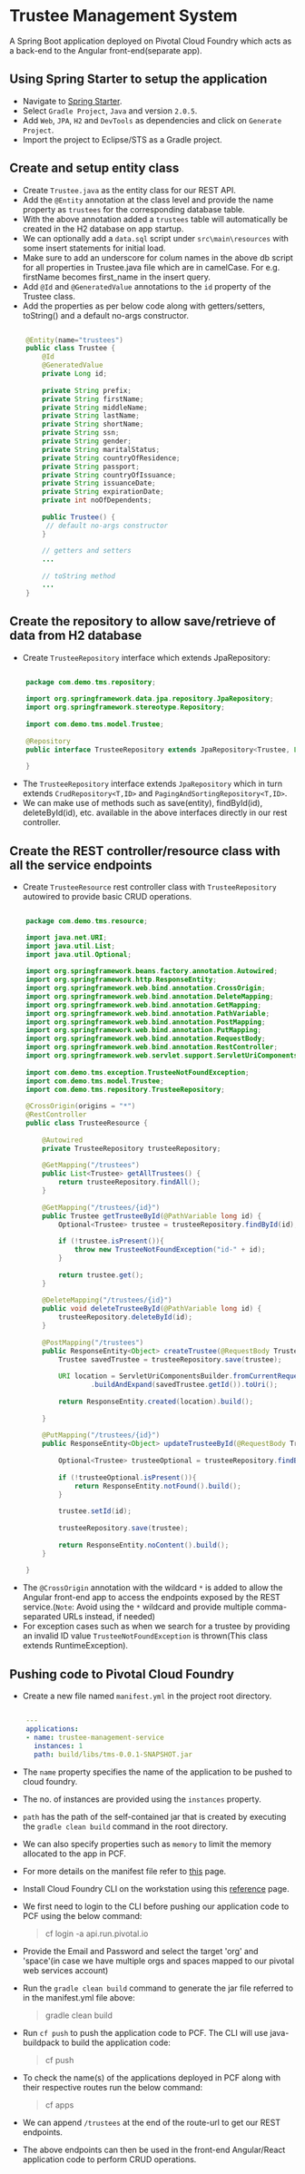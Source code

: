# Trustee Management System

A Spring Boot application deployed on Pivotal Cloud Foundry which acts as a back-end to the Angular front-end(separate app).

## Using Spring Starter to setup the application

- Navigate to [Spring Starter](https://start.spring.io/).
- Select `Gradle Project`, `Java` and version `2.0.5`.
- Add `Web`, `JPA`, `H2` and `DevTools` as dependencies and click on `Generate Project`.
- Import the project to Eclipse/STS as a Gradle project.

## Create and setup entity class

- Create `Trustee.java` as the entity class for our REST API.
- Add the `@Entity` annotation at the class level and provide the name property as `trustees` for the corresponding database table.
- With the above annotation added a `trustees` table will automatically be created in the H2 database on app startup.
- We can optionally add a `data.sql` script under `src\main\resources` with some insert statements for initial load.
- Make sure to add an underscore for colum names in the above db script for all properties in Trustee.java file which are in camelCase. For e.g. firstName becomes first_name in the insert query.
- Add `@Id` and `@GeneratedValue` annotations to the `id` property of the Trustee class.
- Add the properties as per below code along with getters/setters, toString\(\) and a default no-args constructor.

```java

    @Entity(name="trustees")
    public class Trustee {
    	@Id
    	@GeneratedValue
    	private Long id;
    	
    	private String prefix;
    	private String firstName;
    	private String middleName;
    	private String lastName;
    	private String shortName;
    	private String ssn;
    	private String gender;
    	private String maritalStatus;
    	private String countryOfResidence;
    	private String passport;
    	private String countryOfIssuance;
    	private String issuanceDate;
    	private String expirationDate;
    	private int noOfDependents;
    	
    	public Trustee() {
    	 // default no-args constructor
    	}
    	
    	// getters and setters
    	...
    	
    	// toString method
    	...
    }

```

## Create the repository to allow save/retrieve of data from H2 database

- Create `TrusteeRepository` interface which extends JpaRepository:

```java

    package com.demo.tms.repository;
    
    import org.springframework.data.jpa.repository.JpaRepository;
    import org.springframework.stereotype.Repository;
    
    import com.demo.tms.model.Trustee;
    
    @Repository
    public interface TrusteeRepository extends JpaRepository<Trustee, Long>{
    
    }


```

- The `TrusteeRepository` interface extends `JpaRepository` which in turn extends `CrudRepository<T,ID>` and `PagingAndSortingRepository<T,ID>`.
- We can make use of methods such as save(entity), findById(id), deleteById(id), etc. available in the above interfaces directly in our rest controller.

## Create the REST controller/resource class with all the service endpoints

- Create `TrusteeResource` rest controller class with `TrusteeRepository` autowired to provide basic CRUD operations.

```java

    package com.demo.tms.resource;

    import java.net.URI;
    import java.util.List;
    import java.util.Optional;
    
    import org.springframework.beans.factory.annotation.Autowired;
    import org.springframework.http.ResponseEntity;
    import org.springframework.web.bind.annotation.CrossOrigin;
    import org.springframework.web.bind.annotation.DeleteMapping;
    import org.springframework.web.bind.annotation.GetMapping;
    import org.springframework.web.bind.annotation.PathVariable;
    import org.springframework.web.bind.annotation.PostMapping;
    import org.springframework.web.bind.annotation.PutMapping;
    import org.springframework.web.bind.annotation.RequestBody;
    import org.springframework.web.bind.annotation.RestController;
    import org.springframework.web.servlet.support.ServletUriComponentsBuilder;
    
    import com.demo.tms.exception.TrusteeNotFoundException;
    import com.demo.tms.model.Trustee;
    import com.demo.tms.repository.TrusteeRepository;
    
    @CrossOrigin(origins = "*")
    @RestController
    public class TrusteeResource {
    	
    	@Autowired
    	private TrusteeRepository trusteeRepository;
    	
    	@GetMapping("/trustees")
    	public List<Trustee> getAllTrustees() {
    		return trusteeRepository.findAll();
    	}
    
    	@GetMapping("/trustees/{id}")
    	public Trustee getTrusteeById(@PathVariable long id) {
    		Optional<Trustee> trustee = trusteeRepository.findById(id);
    
    		if (!trustee.isPresent()){
    			throw new TrusteeNotFoundException("id-" + id);
    		}
    		
    		return trustee.get();
    	}
    
    	@DeleteMapping("/trustees/{id}")
    	public void deleteTrusteeById(@PathVariable long id) {
    		trusteeRepository.deleteById(id);
    	}
    
    	@PostMapping("/trustees")
    	public ResponseEntity<Object> createTrustee(@RequestBody Trustee trustee) {
    		Trustee savedTrustee = trusteeRepository.save(trustee);
    
    		URI location = ServletUriComponentsBuilder.fromCurrentRequest().path("/{id}")
    				.buildAndExpand(savedTrustee.getId()).toUri();
    
    		return ResponseEntity.created(location).build();
    
    	}
    	
    	@PutMapping("/trustees/{id}")
    	public ResponseEntity<Object> updateTrusteeById(@RequestBody Trustee trustee, @PathVariable long id) {
    
    		Optional<Trustee> trusteeOptional = trusteeRepository.findById(id);
    
    		if (!trusteeOptional.isPresent()){
    			return ResponseEntity.notFound().build();
    		}
    
    		trustee.setId(id);
    		
    		trusteeRepository.save(trustee);
    
    		return ResponseEntity.noContent().build();
    	}
    
    }


```

- The `@CrossOrigin` annotation with the wildcard `*` is added to allow the Angular front-end app to access the endpoints exposed by the REST service.(`Note`: Avoid using the `*` wildcard and provide multiple comma-separated URLs instead, if needed)
- For exception cases such as when we search for a trustee by providing an invalid ID value `TrusteeNotFoundException` is thrown(This class extends RuntimeException).

## Pushing code to Pivotal Cloud Foundry

- Create a new file named `manifest.yml` in the project root directory.

```yml

    ---
    applications:
    - name: trustee-management-service
      instances: 1
      path: build/libs/tms-0.0.1-SNAPSHOT.jar


```

- The `name` property specifies the name of the application to be pushed to cloud foundry.
- The no. of instances are provided using the `instances` property.
- `path` has the path of the self-contained jar that is created by executing the `gradle clean build` command in the root directory.
- We can also specify properties such as `memory` to limit the memory allocated to the app in PCF.
- For more details on the manifest file refer to [this](https://docs.cloudfoundry.org/devguide/deploy-apps/manifest.html) page.
- Install Cloud Foundry CLI on the workstation using this [reference](https://docs.cloudfoundry.org/cf-cli/install-go-cli.html) page.
- We first need to login to the CLI before pushing our application code to PCF using the below command:

    > cf login -a api.run.pivotal.io

- Provide the Email and Password and select the target 'org' and 'space'(in case we have multiple orgs and spaces mapped to our pivotal web services account)
- Run the `gradle clean build` command to generate the jar file referred to in the manifest.yml file above:

    > gradle clean build

- Run `cf push` to push the application code to PCF. The CLI will use java-buildpack to build the application code:

    > cf push

- To check the name(s) of the applications deployed in PCF along with their respective routes run the below command:

    > cf apps

- We can append `/trustees` at the end of the route-url to get our REST endpoints.
- The above endpoints can then be used in the front-end Angular/React application code to perform CRUD operations.